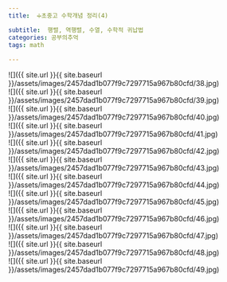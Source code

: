 ```yaml
---
title:  ➗초중고 수학개념 정리(4)

subtitle:  행렬, 역행렬, 수열, 수학적 귀납법
categories: 공부의추억 
tags: math
 
---
```


  
![]({{ site.url }}{{ site.baseurl }}/assets/images/2457dad1b077f9c7297715a967b80cfd/38.jpg)  
![]({{ site.url }}{{ site.baseurl }}/assets/images/2457dad1b077f9c7297715a967b80cfd/39.jpg)  
![]({{ site.url }}{{ site.baseurl }}/assets/images/2457dad1b077f9c7297715a967b80cfd/40.jpg)  
![]({{ site.url }}{{ site.baseurl }}/assets/images/2457dad1b077f9c7297715a967b80cfd/41.jpg)  
![]({{ site.url }}{{ site.baseurl }}/assets/images/2457dad1b077f9c7297715a967b80cfd/42.jpg)  
![]({{ site.url }}{{ site.baseurl }}/assets/images/2457dad1b077f9c7297715a967b80cfd/43.jpg)  
![]({{ site.url }}{{ site.baseurl }}/assets/images/2457dad1b077f9c7297715a967b80cfd/44.jpg)  
![]({{ site.url }}{{ site.baseurl }}/assets/images/2457dad1b077f9c7297715a967b80cfd/45.jpg)  
![]({{ site.url }}{{ site.baseurl }}/assets/images/2457dad1b077f9c7297715a967b80cfd/46.jpg)  
![]({{ site.url }}{{ site.baseurl }}/assets/images/2457dad1b077f9c7297715a967b80cfd/47.jpg)  
![]({{ site.url }}{{ site.baseurl }}/assets/images/2457dad1b077f9c7297715a967b80cfd/48.jpg)  
![]({{ site.url }}{{ site.baseurl }}/assets/images/2457dad1b077f9c7297715a967b80cfd/49.jpg)  
  
